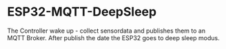 # ESP32-MQTT-DeepSleep

The Controller wake up - collect sensordata and publishes them to an MQTT Broker. After publish the date the ESP32 goes to deep sleep modus. 
